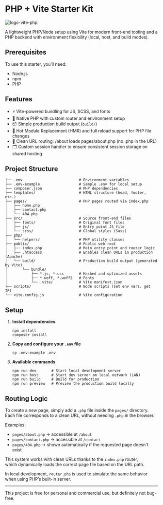 # PHP + Vite Starter Kit

![logo-vite-php](https://github.com/user-attachments/assets/096f7c33-46af-4c54-bf2f-8d7a641fb2a4)

A lightweight PHP/Node setup using Vite for modern front-end tooling and a PHP backend with environment flexibility (local, host, and build modes).

## Prerequisites

To use this starter, you’ll need:

- Node.js
- npm
- PHP

## Features

- ⚡ Vite-powered bundling for JS, SCSS, and fonts
- 🐘 Native PHP with custom router and environment setup
- 📦 Simple production build output (`build/`)
- 🔁 Hot Module Replacement (HMR) and full reload support for PHP file changes
- 🧭 Clean URL routing: /about loads pages/about.php (no .php in the URL)
- 🗂️ Custom session handler to ensure consistent session storage on shared hosting 

## Project Structure

    ├── .env                          # Environment variables
    ├── .env-example                  # Sample .env for local setup
    ├── composer.json                 # PHP dependencies
    ├── templates/                    # HTML structure (head, footer, etc.)
    ├── pages/                        # PHP pages routed via index.php
    │   ├── home.php
    │   ├── contact.php
    │   └── 404.php
    ├── src/                          # Source front-end files
    │   ├── fonts/                    # Original font files
    │   ├── js/                       # Entry point JS file
    │   └── scss/                     # Global styles (Sass)
    ├── php/
    │   └── helpers/                  # PHP utility classes
    ├── public/                       # Public web root
    │   ├── index.php                 # Main entry point and router logic
    │   ├── .htaccess                 # Enables clean URLs in production (Apache)
    │   └── build/                    # Production build output (generated by Vite)
    │       └── bundle/
    │           ├── *.js, *.css       # Hashed and optimized assets
    │           ├── *.woff, *.woff2   # Fonts
    │           └── .vite/            # Vite manifest.json
    ├── scripts/                      # Node scripts (set env vars, get IP)
    └── vite.config.js                # Vite configuration


## Setup

1. **Install dependencies**

       npm install
       composer install

2. **Copy and configure your `.env` file**

       cp .env-example .env

3. **Available commands**

       npm run dev       # Start local development server
       npm run host      # Start dev server on local network (LAN)
       npm run build     # Build for production
       npm run preview   # Preview the production build locally

## Routing Logic

To create a new page, simply add a `.php` file inside the `pages/` directory.  
Each file corresponds to a clean URL, without needing `.php` in the browser.

Examples:
- `pages/about.php` → accessible at `/about`
- `pages/contact.php` → accessible at `/contact`
- `pages/404.php` → shown automatically if the requested page doesn't exist

This system works with clean URLs thanks to the `index.php` router,  
which dynamically loads the correct page file based on the URL path.

In local development, `router.php` is used to simulate the same behavior when using PHP’s built-in server.


---

This project is free for personal and commercial use, but definitely not bug-free.